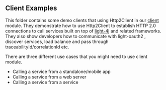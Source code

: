 ## Client Examples

This folder contains some demo clients that using Http2Client in our [client](https://networknt.github.io/light-4j/other/client/)
module. They demonstrate how to use Http2Client to establish HTTP 2.0 connections 
to call services built on top of [light-4j](https://github.com/networknt/light-4j)
and related frameworks. They also show developers how to communicate with light-oauth2
, discover services, load balance and pass through traceabilityId/correlationId etc.

 
There are three different use cases that you might need to use client module.

* Calling a service from a standalone/mobile app
* Calling a service from a web server
* Calling a service from a service

